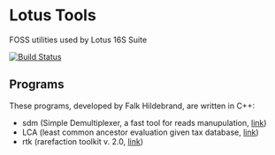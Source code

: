 # Lotus Tools
FOSS utilities used by Lotus 16S Suite

[![Build Status](https://travis-ci.org/quadram-institute-bioscience/lotus-tools.svg?branch=master)](https://travis-ci.org/quadram-institute-bioscience/lotus-tools)

## Programs

These programs, developed by Falk Hildebrand, are written in C++:

* sdm (Simple Demultiplexer, a fast tool for reads manupulation, [link](https://github.com/hildebra/sdm))
* LCA (least common ancestor evaluation given tax database, [link](https://github.com/hildebra/LCA))
* rtk (rarefaction toolkit v. 2.0, [link](https://github.com/hildebra/Rtk2))



